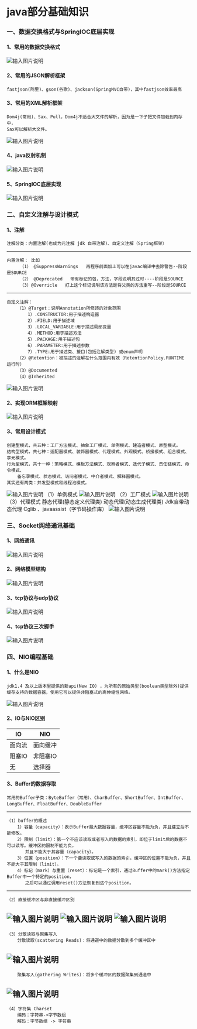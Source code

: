 # java部分基础知识
### 一、数据交换格式与SpringIOC底层实现
#### 1、常用的数据交换格式
![输入图片说明](https://github.com/mister-shen/javalearn/blob/master/basics/json_demo/src/image/%E6%95%B0%E6%8D%AE%E4%BA%A4%E6%8D%A2%E6%A0%BC%E5%BC%8F.png "在这里输入图片标题")
#### 2、常用的JSON解析框架
    fastjson(阿里)、gson(谷歌)、jackson(SpringMVC自带)，其中fastjson效率最高
#### 3、常用的XML解析框架
    Dom4j(常用)、Sax、Pull，Dom4j不适合大文件的解析，因为是一下子把文件加载到内存中，
    Sax可以解析大文件。
![输入图片说明](https://github.com/mister-shen/javalearn/blob/master/basics/json_demo/src/image/xml.png "在这里输入图片标题")

#### 4、java反射机制
![输入图片说明](https://github.com/mister-shen/javalearn/blob/master/basics/json_demo/src/image/java%E7%9A%84%E5%8F%8D%E5%B0%84%E6%9C%BA%E5%88%B6.png "在这里输入图片标题")
#### 5、SpringIOC底层实现
![输入图片说明](https://github.com/mister-shen/javalearn/blob/master/basics/json_demo/src/image/SpringIOC%E5%BA%95%E5%B1%82%E5%AE%9E%E7%8E%B0.png "在这里输入图片标题")
### 二、自定义注解与设计模式
#### 1、注解
    注解分类：内置注解(也成为元注解 jdk 自带注解)、自定义注解（Spring框架）
---

    内置注解： 比如
         （1） @SuppressWarnings   再程序前面加上可以在javac编译中去除警告--阶段是SOURCE
         （2） @Deprecated   带有标记的包，方法，字段说明其过时----阶段是SOURCE
         （3）@Overricle   打上这个标记说明该方法是将父类的方法重写--阶段是SOURCE
---

    自定义注解：
        （1）@Target：说明Annotation所修饰的对象范围
            1）.CONSTRUCTOR:用于描述构造器
            2）.FIELD:用于描述域
            3）.LOCAL_VARIABLE:用于描述局部变量
            4）.METHOD:用于描述方法
            5）.PACKAGE:用于描述包
            6）.PARAMETER:用于描述参数
            7）.TYPE:用于描述类、接口(包括注解类型) 或enum声明
        （2）@Retention：被描述的注解在什么范围内有效（RetentionPolicy.RUNTIME 运行时）
        （3）@Documented
        （4）@Inherited
![输入图片说明](https://github.com/mister-shen/javalearn/blob/master/basics/02_annotation_demo/image/%E4%BB%80%E4%B9%88%E6%98%AF%E6%B3%A8%E8%A7%A3.png "什么是注解")
#### 2、实现ORM框架映射
![输入图片说明](https://github.com/mister-shen/javalearn/blob/master/basics/02_annotation_demo/image/orm%E6%98%A0%E5%B0%84.png "orm映射")

#### 3、常用设计模式
    创建型模式，共五种：工厂方法模式、抽象工厂模式、单例模式、建造者模式、原型模式。
    结构型模式，共七种：适配器模式、装饰器模式、代理模式、外观模式、桥接模式、组合模式、享元模式。
    行为型模式，共十一种：策略模式、模板方法模式、观察者模式、迭代子模式、责任链模式、命令模式、
        备忘录模式、状态模式、访问者模式、中介者模式、解释器模式。
    其实还有两类：并发型模式和线程池模式。
![输入图片说明](https://github.com/mister-shen/javalearn/blob/master/basics/02_annotation_demo/image/%E8%AE%BE%E8%AE%A1%E6%A8%A1%E5%BC%8F.png "设计模式")
    （1）单例模式
![输入图片说明](https://github.com/mister-shen/javalearn/blob/master/basics/02_annotation_demo/image/%E4%BB%80%E4%B9%88%E6%98%AF%E5%8D%95%E4%BE%8B.png "什么是单例")
    （2）工厂模式
![输入图片说明](https://github.com/mister-shen/javalearn/blob/master/basics/02_annotation_demo/image/%E5%B7%A5%E5%8E%82%E8%AE%BE%E8%AE%A1%E6%A8%A1%E5%BC%8F.png "工厂设计模式")
    （3）代理模式
        静态代理(静态定义代理类)
        动态代理(动态生成代理类)
        Jdk自带动态代理
        Cglib 、javaassist（字节码操作库）
![输入图片说明](https://github.com/mister-shen/javalearn/blob/master/basics/02_annotation_demo/image/%E4%B8%AD%E4%BB%8B.png "中介")
### 三、Socket网络通讯基础
#### 1、网络通讯
![输入图片说明](https://github.com/mister-shen/javalearn/blob/master/basics/03_socket_demo/image/网络通讯.png "网络通讯")
#### 2、网络模型结构
![输入图片说明](https://github.com/mister-shen/javalearn/blob/master/basics/03_socket_demo/image/网络模型结构.png "网络模型结构")
#### 3、tcp协议与udp协议
![输入图片说明](https://github.com/mister-shen/javalearn/blob/master/basics/03_socket_demo/image/tcp协议与udp协议.png "tcp协议与udp协议")
#### 4、tcp协议三次握手
![输入图片说明](https://github.com/mister-shen/javalearn/blob/master/basics/03_socket_demo/image/三次握手.png "三次握手")
### 四、NIO编程基础
#### 1、什么是NIO
    jdk1.4 及以上版本里提供的新api(New IO) ，为所有的原始类型(boolean类型除外)提供缓存支持的数据容器，使用它可以提供非阻塞式的高伸缩性网络。
![输入图片说明](https://github.com/mister-shen/javalearn/blob/master/basics/04_nio_demo/image/NIO.png "NIO")
#### 2、IO与NIO区别
| IO | NIO | 
| - | - | 
| 面向流 | 面向缓冲|
| 阻塞IO | 非阻塞IO |
| 无 | 选择器 |
#### 3、Buffer的数据存取
    常用的Buffer子类：ByteBuffer（常用）、CharBuffer、ShortBuffer、IntBuffer、LongBuffer、FloatBuffer、DoubleBuffer
---
    （1）buffer的概述
        1）容量（capacity）：表示Buffer最大数据容量，缓冲区容量不能为负，并且建立后不能修改。
        2）限制（limit）：第一个不应该读取或者写入的数据的索引，即位于limit后的数据不可以读写。缓冲区的限制不能为负，
           并且不能大于其容量（capacity）。
        3）位置（position）：下一个要读取或写入的数据的索引。缓冲区的位置不能为负，并且不能大于其限制（limit）。
        4）标记（mark）与重置（reset）：标记是一个索引，通过Buffer中的mark()方法指定Buffer中一个特定的position，
           之后可以通过调用reset()方法恢复到这个position。
---
    （2）直接缓冲区与非直接缓冲区别
![输入图片说明](https://github.com/mister-shen/javalearn/blob/master/basics/04_nio_demo/image/非直接缓冲区.png "非直接缓冲区")
![输入图片说明](https://github.com/mister-shen/javalearn/blob/master/basics/04_nio_demo/image/直接缓冲区.png "直接缓冲区")
![输入图片说明](https://github.com/mister-shen/javalearn/blob/master/basics/04_nio_demo/image/缓冲区.png "缓冲区")
---
    （3）分散读取与聚集写入
        分散读取(scattering Reads)：将通道中的数据分散到多个缓冲区中
![输入图片说明](https://github.com/mister-shen/javalearn/blob/master/basics/04_nio_demo/image/分散读取.png "分散读取")
---
        聚集写入(gathering Writes)：将多个缓冲区的数据聚集到通道中
![输入图片说明](https://github.com/mister-shen/javalearn/blob/master/basics/04_nio_demo/image/聚集写入.png "聚集写入")
---
    （4）字符集 Charset
        编码：字符串->字节数组
        解码：字节数组 -> 字符串
	
	